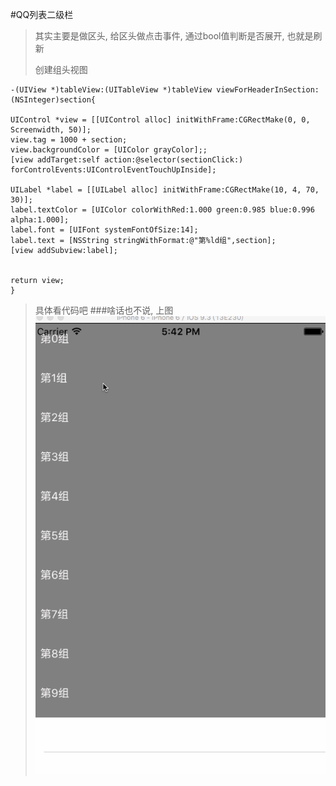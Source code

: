 #QQ列表二级栏


>其实主要是做区头, 给区头做点击事件, 通过bool值判断是否展开, 也就是刷新
>
>
>创建组头视图
   
    -(UIView *)tableView:(UITableView *)tableView viewForHeaderInSection:(NSInteger)section{
     
    UIControl *view = [[UIControl alloc] initWithFrame:CGRectMake(0, 0, Screenwidth, 50)];
    view.tag = 1000 + section;
    view.backgroundColor = [UIColor grayColor];;
    [view addTarget:self action:@selector(sectionClick:) forControlEvents:UIControlEventTouchUpInside];
    
    UILabel *label = [[UILabel alloc] initWithFrame:CGRectMake(10, 4, 70, 30)];
    label.textColor = [UIColor colorWithRed:1.000 green:0.985 blue:0.996 alpha:1.000];
    label.font = [UIFont systemFontOfSize:14];
    label.text = [NSString stringWithFormat:@"第%ld组",section];
    [view addSubview:label];
    
    
    return view;    
	}
	
>具体看代码吧
###啥话也不说, 上图
![](https://github.com/zhaoweizheng/QQListDemo/raw/master//qqList.gif)
